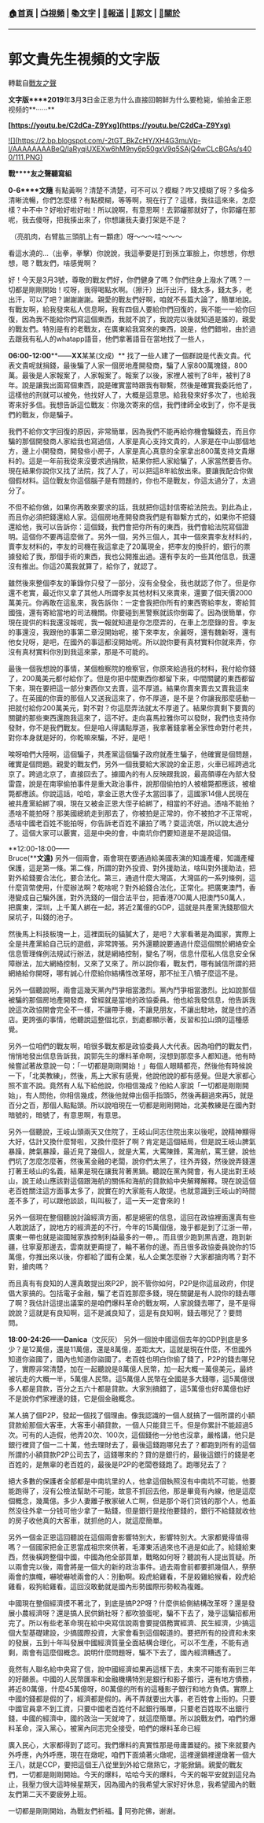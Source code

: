 ###  [:house:首頁](https://github.com/ourhimalayas/home) | [:tv:視頻](https://github.com/ourhimalayas/videos) | [:books:文字](https://github.com/ourhimalayas/txt) | [:newspaper:報道](https://github.com/ourhimalayas/news) | [:eagle:郭文](https://github.com/ourhimalayas/guomedia) | [:pray:關於](https://github.com/ourhimalayas/home/tree/master/about)
---
# 郭文貴先生視頻的文字版
轉載自[戰友之聲](http://littleantvoice.blogspot.com)

**文字版****2019**年**3**月**3**日金正恩为什么直接回朝鲜为什么要枪毙，偷拍金正恩视频的**······**


**[https://youtu.be/C2dCa-Z9Yxg](https://youtu.be/C2dCa-Z9Yxg)**





[!\[\](https://2.bp.blogspot.com/-2tGT_BkZcHY/XH4G3muVp-I/AAAAAAAABeQ/IaRyqiUXEXw6hM9ny6p50gxV9q5SAjQ4wCLcBGAs/s400/111.PNG)](https://2.bp.blogspot.com/-2tGT_BkZcHY/XH4G3muVp-I/AAAAAAAABeQ/IaRyqiUXEXw6hM9ny6p50gxV9q5SAjQ4wCLcBGAs/s1600/111.PNG)

**戰****友之聲聽寫組**


**0-6****文隨**
有點黃啊？清楚不清楚，可不可以？模糊？咋又模糊了呀？多倫多清晰流暢，你們怎麼樣？有點模糊，等等啊，現在行了？這樣，我往這來來，怎麼樣？中不中？好啦好啦好啦！所以說啊，有意思啊！去郭嬸那就好了，你郭嬸在那呢，我去傻呀，把我揍出來了，你想讓我夫妻打架是不是？


&nbsp;（亮肌肉，右臂肱三頭肌上有一顆痣）呀～～～哇～～～


看這水澆的…（出拳，拳擊）你說說，我這拳要是打到孫立軍臉上，你想想，你想想，嗯？戰友們，啥感覺啊？


好！今天是3月3號，尊敬的戰友們好，你們健身了嗎？你們往身上潑水了嗎？一切都是剛剛開始！哎呀，我得喝點水啊。（擦汗）出汗出汗，錢太多，錢太多，老出汗，可以了吧？謝謝謝謝。親愛的戰友們好啊，咱就不長篇大論了，簡單地說。有戰友啊，給我發來私人信息啊，我有四個人要給你們回復的，我不能一一給你回復，因為我不能給你們寫這個東西，我就不說了，我說完以後就知道是誰的，親愛的戰友們。特別是有的老戰友，在廣東給我寫來的東西，說是，他們錯啦，由於過去跟我有私人的whatapp語音，他們拿著語音在當地找了一些人，


**06:00-12:00****——****XX****某某(文成) &nbsp;**
找了一些人建了一個群說是代表文貴。代表文貴呢就捐錢，最後騙了人家一個房地產開發商，騙了人家800萬塊錢，800萬。最後是人家報案了，人家報案了。報案了以後，家裡人被判了8年，被判了8年。說是讓我出面寫個東西，說是確實當時跟我有聯繫，然後是確實我委託他了，這樣他的刑就可以被免，他找好人了，大概是這意思。給我發來好多次了，也給我寄來好多信。我想告訴這位戰友：你幾次寄來的信，我們律師全收到了，你不是我們的戰友，你是騙子。&nbsp;


我們不給你文字回復的原因，非常簡單，因為我們不能再給你機會騙錢去，而且你騙的那個開發商人家給我也寫過信，人家是真心支持文貴的，人家是在中山那個地方，邊上小開發商，開發些小房子，人家是真心真意的全家拿出800萬支持文貴爆料的。這是一年前我從來沒要求過捐款，結果你把人家給騙了，人家當然要告你。現在結果你說你又找了法院，找了人了，可以把這8年給放出來。要讓我配合你做個假材料。這位戰友你這個腦子是有問題的，你也不是戰友，你這太過分了，太過分了。


不但不給你做，如果你再敢來要求的話，我就把你這封信寄給法院去。到此為止，而且你必須把錢還給人家。這個房地產開發商我們是有聯繫方式的，如果你不把錢還給他，我可以告訴你：這個錢，我們會把你所有的東西，我們會給法院寫個證明。這個你不要再這麼做了。另外一個，另外三個人，其中一個來賣李友材料的，賣李友材料的，李友的司機在我這拿走了20萬現金，把李友的換肝的，銀行的票據發給了我，那個手術的東西，我也公開推出過。還有李友的一些其他信息，我還沒有推出。你這20萬我就算了，給你了，就認了。


雖然後來整個李友的筆錄你只發了一部分，沒有全發全，我也就認了你了。但是你還不老實，最近你又拿了其他人所謂李友其他材料又來賣來，還要了個天價2000萬美元。你再敢在這亂來，我告訴你：一定會我把你所有的東西寄給李友，寄給賀國強，還有寄給當地的司法機關。你要碰到黑警察就該你倒霉了。因為很簡單，你現在提供的料我還沒報呢，我一報就知道是你怎麼弄的，在車上怎麼錄的音。李友的事還沒，我跟他的事第二章沒開始呢，接下來李友，余麗呀，還有魏新呀，還有他女兒呀，是吧，在國外的事這都沒開始呢。所以說你要有真材實料你就來弄，你沒有真材實料你別到我這來蒙，那是不可能的。


最後一個我想說的事情，某個檢察院的檢察官，你原來給過我的材料，我付給你錢了，200萬美元都付給你了。但是你把中間東西你都留下來，中間關鍵的東西都留下來，現在要把這一部分東西你又去賣，這不厚道。結果你賣來賣去又賣我這來了。在英國的你賣的那個人又送我這來了，你不厚道，是不是？你讓我那麼感動一把就付給你200萬美元，對不對？你這麼弄法就太不厚道了。結果你賣剩下要賣的關鍵的那些東西還跑我這來了，這不好。走向喜馬拉雅你可以發財，我們也支持你發財，你不是我們戰友。但是咱人得講點厚道，我拿著錢拿著全家性命對付老共，對你本身就是好的，你乾嘛來騙，不好，是吧！


唉呀咱們大陸啊，這個騙子，共產黨這個騙子政府就產生騙子，他確實是個問題，確實是個問題。親愛的戰友們，另外一個我要給大家說的金正恩，火車已經跨過北京了。跨過北京了，直接回去了。據國內的有人反映跟我說，最高領導在內部大發雷霆，說是在南寧偷拍事件是重大政治事件，說那個偷拍的人被槍斃都應該，被槍斃都應該。你說這話，哈哈，拿金正恩大侄子太當回事了，這國家14億人民現在被共產黨給綁了唄，現在又被金正恩大侄子給綁了，相當的不好過。憑啥不能拍？憑啥不能拍呀？那美國總統走到那去了，你被拍是正常的，你不被拍才不正常呢，憑啥中國老百姓不能拍呀，你告訴老百姓不讓拍了嗎？耍這流氓，所以說太過分了。這個大家可以覈實，這是中央的會，中南坑你們要知道是不是說這個。



**12:00-18:00——<br>Bruce(****文遠)**
另外一個兩會，兩會現在要通過給美國表演的知識產權，知識產權保護，這是第一條。第二條，所謂的對外投資、對外援助法，啥叫對外援助法，把對外給錢要合法化，要合法化。第三，通過什麼大灣區，大灣區的一系列條例，這什麼貨幣使用，什麼辦法啊？乾啥呢？對外給錢合法化，正常化。把廣東澳門，香港變成自己騙外匯，對外洗錢的一個合法平台，把香港700萬人把澳門50萬人，把廣東，深圳，上千萬人綁在一起，將近2萬億的GDP，這就是共產黨洗錢那個大屎坑子，叫錢的池子。


然後馬上科技板塊一上，這裡面玩的貓膩大了，是吧？大家看著是為國家，實際上全是共產黨給自己玩的遊戲，非常誇張。另外還聽說要通過什麼這個關於網絡安全信息管理條例法規試行辦法，就是網絡控制，變名了啊，信息什麼私人信息安全保障辦法，加大網絡控制，又來了又來了。所以說你看，戰友們，哪有誠信所謂的把網絡給你開呀，哪有誠心什麼給你結構性改革呀，那不扯王八犢子麼這不是。


另外一個聽說啊，兩會這幾天黨內鬥爭相當激烈。黨內鬥爭相當激烈。比如說那個被騙的那個房地產開發商，曾經就是當地的政協委員。他也給我發信息，他告訴我說這次政協開會完全不一樣，不讓帶手機，不讓見朋友，不讓出駐地，就是住的酒店。更誇張的事情，他聽說這整個北京，到處都顯示著，反習和拉山頭的這種感覺。


另外一位咱們的戰友啊，咱很多戰友都是政協委員人大代表。因為咱們的戰友們，悄悄地發出信息告訴我，說郭先生的爆料革命啊，沒想到那麼多人都知道。他有時候嘗試著故意說一句：「一切都是剛剛開始！」每個人眼睛都亮，然後他有時候說一下，「北美教練」，然後，馬上大家有感覺，他說他說的都有感覺。但是大家都心照不宣不說。竟然有人私下給他說，你相信幾成？他給人家說「一切都是剛剛開始」，有人問他，你相信幾成，然後他就伸出個手指頭5，然後再翻過來再5，就是百分之百，那個人點點頭。所以說咱現在一切都是剛剛開始，北美教練是在國內對暗號的，暗號了，有意思啊，有意思。


另外一個聽說，王岐山頭兩天又住院了，王岐山同志住院出來以後呢，說精神顯得大好，估計又換什麼腎啦，又換什麼肝了啊？肯定是這個結局，但是說王岐山脾氣暴躁，脾氣暴躁，最近見了幾個人，就是大罵，大罵陳鋒，罵海航，罵王健，說他們坑了怎麼怎麼著，然後罵金融的老闆，說你們太黑了，往外弄錢，然後說弄錢還打著王岐山的名義，結果是現在讓我背著黑鍋。聽說在黨內開會，有人提出對王岐山，說王岐山應該對這個跟海航的關係和海航的貸款給中央解釋解釋。現在說這個老百姓關注這方面事太多了，說實在的大家能有人敢提。也就意識到王岐山的時間差不多了，可以跟他談談，叫叫板了，這一天一定會來的！


另外一個現在整個聽說討論經濟方面，都是絕密的信息，這回在政協裡面還真有些人敢說話了，說地方的經濟差的不行，今年的15萬個億，幾乎都是到了江浙一帶，廣東一帶也就是盜國賊家族控制利益最多的一帶，。而且很少跑到黑吉遼，跑到新疆，往寧夏那邊去，雲南就更甭提了，輪不著你的邊。而且很多政協委員說你的15萬億，你推出來以後，你都給了國有企業，私人企業怎麼辦？大家都搶肉嗎？對不對，搶肉嗎？


而且真有有良知的人還真敢提出來P2P，說不管你如何，P2P是你這屆政府，你提倡大家搞的。包括電子金融，騙了老百姓那麼多錢，現在關鍵是有人說你的錢去哪了啊？我估計這提出議案的是咱們爆料革命的戰友啊，人家說錢去哪了，是不是得說說？這就是有良知啊，這不是滅良知了，這是有良知啊，錢去哪兒了？要問問。&nbsp;


**18:00-24:26——Danica**（文灰灰）
另外一個說中國這個去年的GDP到底是多少？是12萬億，還是11萬億，還是8萬億，差距太大，這就是現在什麼，不但國外知道你盜國了，國內也知道你盜國了。老百姓也明白你偷了錢了，P2P的錢去哪兒了，實際非常清楚，加在一起聽說是8萬億人民幣，加一起大概一萬億美元，最終被坑走的大概一半，5萬億人民幣。這5萬億人民幣在全國是多大錢哪，這5萬億很多人都是貸款，百分之五六十都是貸款。大家別搞錯了，這5萬億也好8萬億也好不是說你們家裡邊的錢，它是個金融概念。


某人搞了個P2P，發起一個找了個理由。像我認識的一個人就搞了一個所謂的小額貸款給那個大客車，大客車小額貸款，一個人只能貸三千。但是你累計不能超過5次。可有的人造假，他弄20次、100次，這個錢他一分他也沒拿，嚴格講，他只是銀行裡貸了個一二十萬，他去理財去了，最後這錢跑哪兒去了？都跑到所有的這個所謂的小額貸款P2P公司去了，這錢哪來的？貸的是銀行的，最後這銀行的錢是老百姓的，是無辜的老百姓的，最後是P2P的老闆卷錢跑了。跑哪兒去了？


絕大多數的保護者全部都是中南坑里的人，他拿這個執照沒有中南坑不可能，他要能跑得了，沒有公檢法幫助不可能，故意不抓回去他，那是畢竟有內線，他是這麼個概念，幾萬億。多少人妻離子散家破人亡啊，但是那个哥们贷钱的那个人，他虽然没往外拿一分钱可他少拿了一點錢，但是銀行是找他要錢的，銀行不給錢就收他的房子收他真的大客車，就抓他的人，就這麼簡單。


另外一個金正恩這回聽說在這個兩會影響特別大，影響特別大。大家都覺得值得嗎？一個國家把金正恩當成祖宗來供著，毛澤東活過來也不過是如此了。給錢給東西，然後橫跨整個中國，中國為他全部買單，戰略如何呀？聽說有人提出質疑。所以兩會完以後，兩會將是一個大的新的政治事件。過去兩會前都要抓幾個人，祭祭兩會的旗幟，嚇唬嚇唬兩會的人：別動啊。殺虎給雞看，不是殺雞給猴看，殺虎給雞看，殺狗給雞看。這回沒敢動就是國內形勢國際形勢較為複雜。


中國現在整個經濟摸不著北了，到底是搞P2P呀？什麼供給側結構改革呀？還是發展小農經濟呀？還是搞人民供銷社呀？都吹狼蛋呢，騙不下去了，幾乎這騙招都用完了。所以有些老革命現在給中央寫信說兩會要提倡務實經濟、民生經濟，少搞這個大型基礎建設，少搞國際投資，大家會看到這個報道的。要把所有的投資和未來的發展，五到十年叫發展中國經濟質量全面結構合理化，可以不生產，不能有過剩，兩會有這麼個概念。說明什麼問題呀，騙不下去了，國內經濟糟透了。


竟然有人聯名給中央寫了信，說中國經濟如果再這樣下去，未來不可能有兩到三年的好願景。中國的人民幣匯率和金融機構特別是銀行和影子銀行，還有地方債務，將近80萬億，什麼45萬億呀，80萬億的所有的這種影子銀行和地方負債。實際上中國的錢都是假的了，經濟都是假的。再不弄就要出大事，老百姓會上街的。只要中國官員拿不到工資，只要中國老百姓付不起銀行賬單，只要老百姓取不出銀行錢，中國的經濟中，國的政治一天就垮了，就這麼簡單。所以說戰友們，咱們的爆料革命，深入黨心，被黨內同志完全接受，咱們的爆料革命已經


廣入民心，大家都得到了認可。我們爆料的真實性那是毋庸置疑的。接下來就要內外呼應，內外呼應，現在在燉呢，咱們下面燒著火燉呢，這裡邊鍋裡邊燉著一個大王八，就是CCP，要把這個王八從里到外給它燉熟它，才能掀鍋。親愛的戰友們，一切都是剛剛開始。今天的爆料，哈哈今天的爆料，今天的報平安就到這兒為止，我壓力很大這時候星期天，因為國內的我希望大家好好休息，我希望國內的戰友們第二天不要疲勞上班。


一切都是剛剛開始，為戰友們祈福。🙏 阿弥陀佛，谢谢。